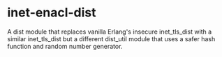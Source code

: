 # inet-enacl-dist
A dist module that replaces vanilla Erlang's insecure inet_tls_dist with a similar inet_tls_dist but a different dist_util module that uses a safer hash function and random number generator.
